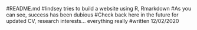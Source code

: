 #README.md
#lindsey tries to build a website using R, Rmarkdown
#As you can see, success has been dubious
#Check back here in the future for updated CV, research interests... everything really
#written 12/02/2020
